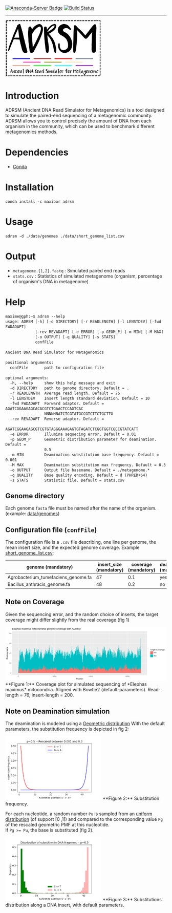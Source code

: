 [![Anaconda-Server Badge](https://anaconda.org/maxibor/adrsm/badges/installer/conda.svg)](https://anaconda.org/maxibor/adrsm) [![Build Status](https://travis-ci.org/maxibor/adrsm.svg?branch=master)](https://travis-ci.org/maxibor/adrsm)

* * *

<img src="./img/logo_adrsm.png" width="300">

# Introduction

ADRSM (Ancient DNA Read Simulator for Metagenomics) is a tool designed to simulate the paired-end sequencing of a metagenomic community. ADRSM allows you to control precisely the amount of DNA from each organism in the community, which can be used to benchmark different metagenomics methods.

# Dependencies

-   [Conda](https://conda.io/miniconda.html)  

# Installation

    conda install -c maxibor adrsm

# Usage

    adrsm -d ./data/genomes ./data/short_genome_list.csv

# Output

-   `metagenome.{1,2}.fastq` : Simulated paired end reads
-   `stats.csv` : Statistics of simulated metagenome (organism, percentage of organism's DNA in metagenome)

# Help

    maxime@gph:~$ adrsm --help
    usage: ADRSM [-h] [-d DIRECTORY] [-r READLENGTH] [-l LENSTDEV] [-fwd FWDADAPT]
                 [-rev REVADAPT] [-e ERROR] [-p GEOM_P] [-m MIN] [-M MAX]
                 [-o OUTPUT] [-q QUALITY] [-s STATS]
                 confFile

    Ancient DNA Read Simulator for Metagenomics

    positional arguments:
      confFile       path to configuration file

    optional arguments:
      -h, --help     show this help message and exit
      -d DIRECTORY   path to genome directory. Default = .
      -r READLENGTH  Average read length. Default = 76
      -l LENSTDEV    Insert length standard deviation. Default = 10
      -fwd FWDADAPT  Forward adaptor. Default = AGATCGGAAGAGCACACGTCTGAACTCCAGTCAC
                     NNNNNNATCTCGTATGCCGTCTTCTGCTTG
      -rev REVADAPT  Reverse adaptor. Default =
                     AGATCGGAAGAGCGTCGTGTAGGGAAAGAGTGTAGATCTCGGTGGTCGCCGTATCATT
      -e ERROR       Illumina sequecing error. Default = 0.01
      -p GEOM_P      Geometric distribution parameter for deamination. Default =
                     0.5
      -m MIN         Deamination substitution base frequency. Default = 0.001
      -M MAX         Deamination substitution max frequency. Default = 0.3
      -o OUTPUT      Output file basename. Default = ./metagenome.*
      -q QUALITY     Base quality encoding. Default = d (PHRED+64)
      -s STATS       Statistic file. Default = stats.csv

## Genome directory

Each genome `fasta` file must be named after the name of the organism. (example: [data/genomes](./data/genomes))

## Configuration file (`confFile`)

The configuration file is a `.csv` file describing, one line per genome, the mean insert size, and the expected genome coverage.
Example [short_genome_list.csv](./data/short_genome_list.csv):

| genome (mandatory)                  | insert_size (mandatory) | coverage (mandatory) | deamination (mandatory) |
| ----------------------------------- | ----------------------- | -------------------- | ----------------------- |
| Agrobacterium_tumefaciens_genome.fa | 47                      | 0.1                  | yes                     |
| Bacillus_anthracis_genome.fa        | 48                      | 0.2                  | no                      |

## Note on Coverage

Given the sequencing error, and the random choice of inserts, the target coverage might differ slightly from the real coverage (fig 1)

<img src="./img/coverage_plot.png" width="600">
**Figure 1:** Coverage plot for simulated sequencing of *Elephas maximus* mitocondria. Aligned with Bowtie2 (default-parameters). Read-length = 76, insert-length = 200.

## Note on Deamination simulation

The deamination is modeled using a [Geometric distribution](https://en.wikipedia.org/wiki/Geometric_distribution)
With the default parameters, the substitution frequency is depicted in fig 2:  

<img src="./img/geometric_model.png" width="300">  
**Figure 2:** Substitution frequency.

For each nucleotide, a random number `Pu` is sampled from an <a href="https://en.wikipedia.org/wiki/Uniform_distribution_(continuous)">uniform distribution</a> (of support [0 ,1]) and compared to the corresponding value `Pg` of the rescaled geometric PMF at this nucleotide.  
If `Pg >= Pu`, the base is substituted (fig 2).

<img src="./img/geometric_distribution.png" width="300">  
**Figure 3:** Substitutions distribution along a DNA insert, with default parameters.
